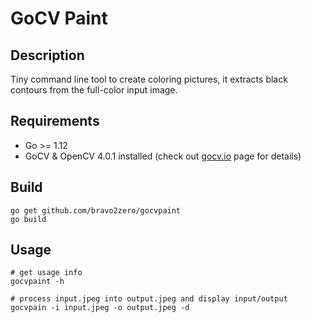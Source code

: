 # GoCV Paint
## Description
Tiny command line tool to create coloring pictures, it extracts black contours from the full-color input image.

## Requirements
* Go >= 1.12
* GoCV & OpenCV 4.0.1 installed (check out [gocv.io](https://gocv.io/getting-started) page for details)

## Build
```
go get github.com/bravo2zero/gocvpaint
go build
```

## Usage
```
# get usage info
gocvpaint -h

# process input.jpeg into output.jpeg and display input/output
gocvpain -i input.jpeg -o output.jpeg -d
```

